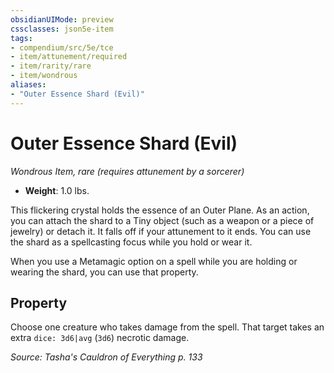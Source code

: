 ```yaml
---
obsidianUIMode: preview
cssclasses: json5e-item
tags:
- compendium/src/5e/tce
- item/attunement/required
- item/rarity/rare
- item/wondrous
aliases: 
- "Outer Essence Shard (Evil)"
---
```

# Outer Essence Shard (Evil)
*Wondrous Item, rare (requires attunement by a sorcerer)*  

- **Weight**: 1.0 lbs.

This flickering crystal holds the essence of an Outer Plane. As an action, you can attach the shard to a Tiny object (such as a weapon or a piece of jewelry) or detach it. It falls off if your attunement to it ends. You can use the shard as a spellcasting focus while you hold or wear it.

When you use a Metamagic option on a spell while you are holding or wearing the shard, you can use that property.

## Property

Choose one creature who takes damage from the spell. That target takes an extra `dice: 3d6|avg` (`3d6`) necrotic damage.

*Source: Tasha's Cauldron of Everything p. 133*